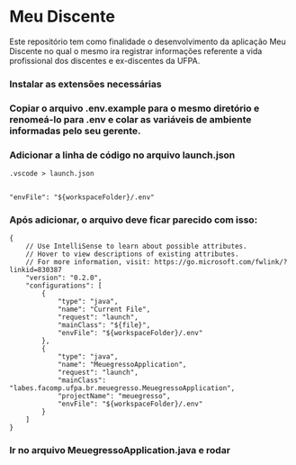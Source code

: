 # Meu Discente
Este repositório tem como finalidade o desenvolvimento da aplicação Meu Discente no qual o mesmo ira registrar informações referente a vida profissional dos discentes e ex-discentes da UFPA.


### Instalar as extensões necessárias


### Copiar o arquivo .env.example para o mesmo diretório e renomeá-lo para .env e colar as variáveis de ambiente informadas pelo seu gerente.

### Adicionar a linha de código no arquivo launch.json
```
.vscode > launch.json


"envFile": "${workspaceFolder}/.env"

```
### Após adicionar, o arquivo deve ficar parecido com isso:

```
{
    // Use IntelliSense to learn about possible attributes.
    // Hover to view descriptions of existing attributes.
    // For more information, visit: https://go.microsoft.com/fwlink/?linkid=830387
    "version": "0.2.0",
    "configurations": [
        {
            "type": "java",
            "name": "Current File",
            "request": "launch",
            "mainClass": "${file}",
            "envFile": "${workspaceFolder}/.env"
        },
        {
            "type": "java",
            "name": "MeuegressoApplication",
            "request": "launch",
            "mainClass": "labes.facomp.ufpa.br.meuegresso.MeuegressoApplication",
            "projectName": "meuegresso",
            "envFile": "${workspaceFolder}/.env"
        }
    ]
}
```

### Ir no arquivo MeuegressoApplication.java e rodar
